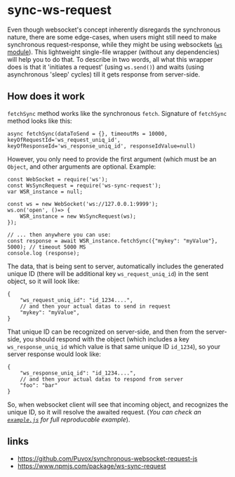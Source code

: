 # sync-ws-request
Even though websocket's concept inherently disregards the synchronous nature, there are some edge-cases, when users might still need to make synchronous request-response, while they might be using websockets ([`ws` module](https://www.npmjs.com/package/ws)). This lightweight single-file wrapper (without any dependencies) will help you to do that. To describe in two words, all what this wrapper does is that it 'initiates a request' (using `ws.send()`) and waits (using asynchronous 'sleep' cycles) till it gets response from server-side. 


## How does it work
`fetchSync` method works like the synchronous `fetch`. Signature of `fetchSync` method looks like this:
```
async fetchSync(dataToSend = {}, timeoutMs = 10000, keyOfRequestId='ws_request_uniq_id', keyOfResponseId='ws_response_uniq_id', responseIdValue=null)
```
However, you only need to provide the first argument (which must be an `Object`, and other arguments are optional. Example:
```
const WebSocket = require('ws');
const WsSyncRequest = require('ws-sync-request');
var WSR_instance = null;

const ws = new WebSocket('ws://127.0.0.1:9999');
ws.on('open', ()=> {
	WSR_instance = new WsSyncRequest(ws);
}); 

// ... then anywhere you can use:
const response = await WSR_instance.fetchSync({"mykey": "myValue"}, 5000); // timeout 5000 MS
console.log (response);

```
The data, that is being sent to server, automatically includes the generated unique ID (there will be additional key `ws_request_uniq_id`) in the sent object, so it will look like:
```
{
    "ws_request_uniq_id": "id_1234....",
    // and then your actual datas to send in request
    "mykey": "myValue",
}
```
That unique ID can be recognized on server-side, and then from the server-side, you should respond with the object (which includes a key `ws_response_uniq_id` which value is that same unique ID `id_1234`), so your server response would look like:
```
{
    "ws_response_uniq_id": "id_1234....",
    // and then your actual datas to respond from server
    "foo": "bar"
}
```
So, when websocket client will see that incoming object, and recognizes the unique ID, so it will resolve the awaited request.
(_You can check an [`example.js`](https://github.com/Puvox/synchronous-websocket-request-js/blob/main/example.js) for full reproducable example_).


## links
- https://github.com/Puvox/synchronous-websocket-request-js
- https://www.npmjs.com/package/ws-sync-request